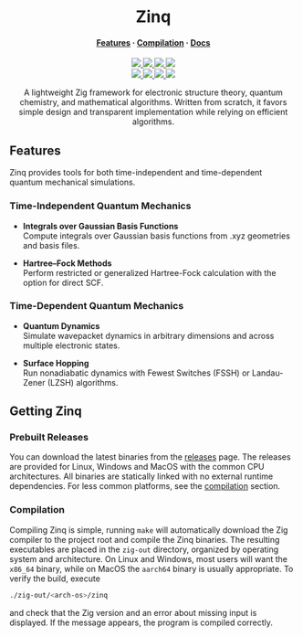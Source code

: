 <h1 align="center">Zinq</h1>

<h4 align="center">
  <a href="https://github.com/tjira/zinq#features">Features</a>
  ·
  <a href="https://github.com/tjira/zinq#compilation">Compilation</a>
  ·
  <a href="https://tjira.github.io/zinq/">Docs</a>
</h4>

<p align="center">
    <a href="https://github.com/tjira/zinq/pulse">
        <img src="https://img.shields.io/github/last-commit/tjira/zinq?style=for-the-badge"/>
    </a>
    <a href="https://github.com/tjira/zinq/blob/master/license">
        <img src="https://img.shields.io/github/license/tjira/zinq?style=for-the-badge"/>
    </a>
    <a href="https://github.com/tjira/zinq/actions/workflows/test.yml">
        <img src="https://img.shields.io/github/actions/workflow/status/tjira/zinq/test.yml?style=for-the-badge&label=test"/>
    </a>
    <a href="https://github.com/tjira/zinq/releases/latest">
        <img src="https://img.shields.io/github/v/release/tjira/zinq?display_name=tag&style=for-the-badge"/>
    </a>
    <br>
    <a href="https://github.com/tjira/zinq">
        <img src="https://img.shields.io/github/languages/code-size/tjira/zinq?style=for-the-badge"/>
    </a>
    <a href="https://github.com/tjira/zinq">
        <img src="https://img.shields.io/endpoint?url=https://ghloc.vercel.app/api/tjira/zinq/badge?filter=.zig$&style=for-the-badge&format=human"/>
    </a>
    <a href="https://github.com/tjira/zinq/stargazers">
        <img src="https://img.shields.io/github/stars/tjira/zinq?style=for-the-badge"/>
    </a>
    <a href="https://github.com/tjira/zinq/releases/latest">
        <img src="https://img.shields.io/github/downloads/tjira/zinq/total?style=for-the-badge"/>
    </a>
</p>

<p align="center">
A lightweight Zig framework for electronic structure theory, quantum chemistry, and mathematical algorithms. Written from scratch, it favors simple design and transparent implementation while relying on efficient algorithms.
</p>

## Features

Zinq provides tools for both time-independent and time-dependent quantum mechanical simulations.

### Time-Independent Quantum Mechanics

* **Integrals over Gaussian Basis Functions**  
  Compute integrals over Gaussian basis functions from .xyz geometries and basis files.

* **Hartree–Fock Methods**  
  Perform restricted or generalized Hartree-Fock calculation with the option for direct SCF.

### Time-Dependent Quantum Mechanics

* **Quantum Dynamics**  
  Simulate wavepacket dynamics in arbitrary dimensions and across multiple electronic states.

* **Surface Hopping**  
  Run nonadiabatic dynamics with Fewest Switches (FSSH) or Landau-Zener (LZSH) algorithms.

## Getting Zinq

### Prebuilt Releases

You can download the latest binaries from the [releases](https://github.com/tjira/zinq/releases/latest) page. The releases are provided for Linux, Windows and MacOS with the common CPU architectures. All binaries are statically linked with no external runtime dependencies. For less common platforms, see the [compilation](#Compilation) section.

### Compilation

Compiling Zinq is simple, running `make` will automatically download the Zig compiler to the project root and compile the Zinq binaries. The resulting executables are placed in the `zig-out` directory, organized by operating system and architecture. On Linux and Windows, most users will want the `x86_64` binary, while on MacOS the `aarch64` binary is usually appropriate. To verify the build, execute

```bash
./zig-out/<arch-os>/zinq
```

and check that the Zig version and an error about missing input is displayed. If the message appears, the program is compiled correctly.
